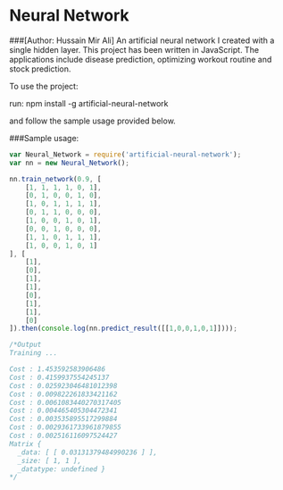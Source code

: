 # Neural Network 
###[Author: Hussain Mir Ali]
An artificial neural network I created with a single hidden layer. This project has been written in JavaScript. The applications include disease prediction, optimizing workout routine and stock prediction. 

To use the project:

run: npm install -g artificial-neural-network

and follow the sample usage provided below.

###Sample usage:

```javascript
var Neural_Network = require('artificial-neural-network');
var nn = new Neural_Network();

nn.train_network(0.9, [
    [1, 1, 1, 1, 0, 1],
    [0, 1, 0, 0, 1, 0],
    [1, 0, 1, 1, 1, 1],
    [0, 1, 1, 0, 0, 0],
    [1, 0, 0, 1, 0, 1],
    [0, 0, 1, 0, 0, 0],
    [1, 1, 0, 1, 1, 1],
    [1, 0, 0, 1, 0, 1]
], [
    [1],
    [0],
    [1],
    [1],
    [0],
    [1],
    [1],
    [0]
]).then(console.log(nn.predict_result([[1,0,0,1,0,1]])));

/*Output
Training ...

Cost : 1.453592583906486
Cost : 0.4159937554245137
Cost : 0.025923046481012398
Cost : 0.009822261833421162
Cost : 0.0061083440270317405
Cost : 0.004465405304472341
Cost : 0.003535895517299884
Cost : 0.0029361733961879855
Cost : 0.002516116097524427
Matrix {
  _data: [ [ 0.03131379484990236 ] ],
  _size: [ 1, 1 ],
  _datatype: undefined }
*/
```
